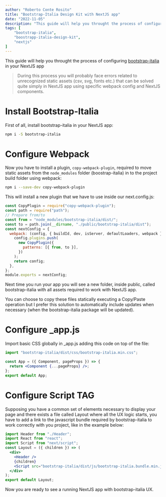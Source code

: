```yaml
---
author: "Roberto Conte Rosito"
title: "Bootstrap-Italia Design Kit with NextJS app"
date: "2022-11-05"
description: "This guide will help you throught the process of configuring bootstrap-italia in your NextJS app"
tags: [
	"bootstrap-italia",
	"boostrapp-italia-design-kit",
	"nextjs"
]
---
```


This guide will help you throught the process of configuring [bootstrap-italia](https://github.com/italia/bootstrap-italia/) in your NextJS app

> During this process you will probably face errors related to unrecognized static assets (csv, svg, fonts etc.) that can be solved quite simply in NextJS app using specific webpack config and NextJS components.

# Install Bootstrap-Italia

First of all, install bootstrap-italia in your NextJS app:

```bash
npm i -S bootstrap-italia
```

# Configure Webpack

Now you have to install a plugin, `copy-webpack-plugin`, required to move static assets from the `node_modules` folder (boostrap-italia) in to the project build folder using webpack:

```bash
npm i --save-dev copy-webpack-plugin
```

This will install a new plugin that we have to use inside our next.config.js:

```jsx
const CopyPlugin = require("copy-webpack-plugin");
const path = require("path");
// Prepare from/to
const from = "node_modules/bootstrap-italia/dist/";
const to = path.join(__dirname, "./public/bootstrap-italia/dist");
const nextConfig = {
  webpack: (config, { buildId, dev, isServer, defaultLoaders, webpack }) => {
    config.plugins.push(
      new CopyPlugin({
        patterns: [{ from, to }],
      })
    );
    return config;
  },
};
module.exports = nextConfig;
```

Next time you run your app you will see a new folder, inside public, called bootstrap-italia with all assets required to work with NextJS app.

You can choose to copy these files statically executing a Copy/Paste operation but I prefer this solution to automatically include updates when necessary (when the bootstrap-italia package will be updated).

# Configure \_app.js

Import basic CSS globally in \_app.js adding this code on top of the file:

```jsx
import "bootstrap-italia/dist/css/bootstrap-italia.min.css";

const App = ({ Component, pageProps }) => {
  return <Component {...pageProps} />;
};
export default App;
```

# Configure Script TAG

Supposing you have a common set of elements necessary to display your page and there exists a file called Layout where all the UX logic starts, you have to add a link to the javascript bundle required by bootstrap-italia to work correctly with you project, like in the example below:

```jsx
import Header from "./Header";
import React from "react";
import Script from "next/script";
const Layout = ({ children }) => (
  <div>
    <Header />
    {children}
    <Script src="bootstrap-italia/dist/js/bootstrap-italia.bundle.min.js" />
  </div>
);
export default Layout;
```

Now you are ready to see a running NextJS app with bootstrap-italia UX.
